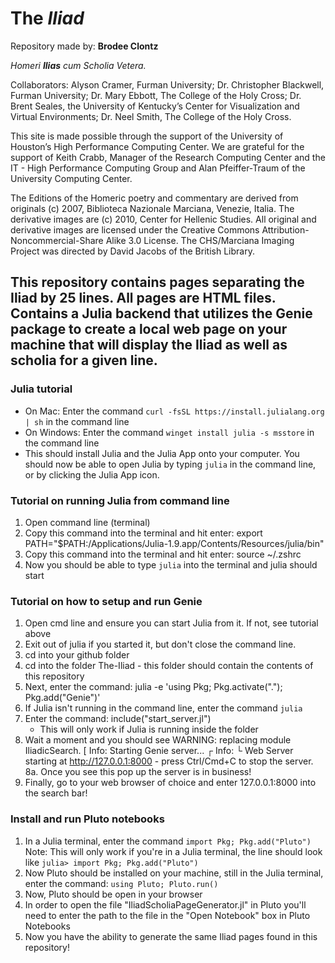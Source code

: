 # The *Iliad*
Repository made by: **Brodee Clontz**

*Homeri **Ilias** cum Scholia Vetera.*

Collaborators: Alyson Cramer, Furman University; Dr. Christopher Blackwell, Furman University; Dr. Mary Ebbott, The College of the Holy Cross; Dr. Brent Seales, the University of Kentucky’s Center for Visualization and Virtual Environments; Dr. Neel Smith, The College of the Holy Cross.

This site is made possible through the support of the University of Houston’s High Performance Computing Center. We are grateful for the support of Keith Crabb, Manager of the Research Computing Center and the IT - High Performance Computing Group and Alan Pfeiffer-Traum of the University Computing Center.

The Editions of the Homeric poetry and commentary are derived from originals (c) 2007, Biblioteca Nazionale Marciana, Venezie, Italia. The derivative images are (c) 2010, Center for Hellenic Studies. All original and derivative images are licensed under the Creative Commons Attribution-Noncommercial-Share Alike 3.0 License. The CHS/Marciana Imaging Project was directed by David Jacobs of the British Library.

## This repository contains pages separating the Iliad by 25 lines. All pages are HTML files. Contains a Julia backend that utilizes the Genie package to create a local web page on your machine that will display the Iliad as well as scholia for a given line.


### Julia tutorial
- On Mac: Enter the command `curl -fsSL https://install.julialang.org | sh` in the command line
- On Windows: Enter the command `winget install julia -s msstore` in the command line
- This should install Julia and the Julia App onto your computer. You should now be able to open Julia by typing `julia` in the command line, or by clicking the Julia App icon.

### Tutorial on running Julia from command line
1. Open command line (terminal)
2. Copy this command into the terminal and hit enter: export PATH="$PATH:/Applications/Julia-1.9.app/Contents/Resources/julia/bin"
3. Copy this command into the terminal and hit enter: source ~/.zshrc
4. Now you should be able to type `julia` into the terminal and julia should start


### Tutorial on how to setup and run Genie
1. Open cmd line and ensure you can start Julia from it. If not, see tutorial above
2. Exit out of julia if you started it, but don't close the command line.
3. cd into your github folder
4. cd into the folder The-Iliad - this folder should contain the contents of this repository
5. Next, enter the command: julia -e 'using Pkg; Pkg.activate("."); Pkg.add("Genie")'
6. If Julia isn't running in the command line, enter the command `julia`
7. Enter the command: include("start_server.jl")
    - This will only work if Julia is running inside the folder
8. Wait a moment and you should see WARNING: replacing module IliadicSearch.
    [ Info: Starting Genie server...
    ┌ Info: 
    └ Web Server starting at http://127.0.0.1:8000 - press Ctrl/Cmd+C to stop the server.
8a. Once you see this pop up the server is in business!
9. Finally, go to your web browser of choice and enter 127.0.0.1:8000 into the search bar!


### Install and run Pluto notebooks
1. In a Julia terminal, enter the command `import Pkg; Pkg.add("Pluto")`
        Note: This will only work if you're in a Julia terminal, the line should look like `julia> import Pkg; Pkg.add("Pluto")`
2. Now Pluto should be installed on your machine, still in the Julia terminal, enter the command: `using Pluto; Pluto.run()`
3. Now, Pluto should be open in your browser
4. In order to open the file "IliadScholiaPageGenerator.jl" in Pluto you'll need to enter the path to the file in the "Open Notebook" box in Pluto Notebooks
5. Now you have the ability to generate the same Iliad pages found in this repository!


